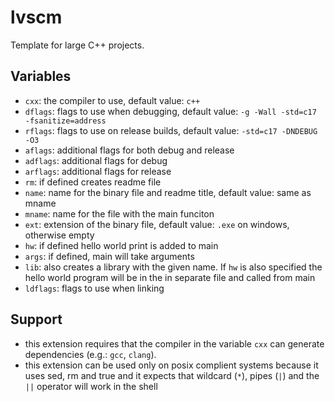 # lvscm
Template for large C++ projects.

## Variables
- `cxx`: the compiler to use, default value: `c++`
- `dflags`: flags to use when debugging, default value: `-g -Wall -std=c17 -fsanitize=address`
- `rflags`: flags to use on release builds, default value: `-std=c17 -DNDEBUG -O3`
- `aflags`: additional flags for both debug and release
- `adflags`: additional flags for debug
- `arflags`: additional flags for release
- `rm`: if defined creates readme file
- `name`: name for the binary file and readme title, default value: same as mname
- `mname`: name for the file with the main funciton
- `ext`: extension of the binary file, default value: `.exe` on windows, otherwise empty
- `hw`: if defined hello world print is added to main
- `args`: if defined, main will take arguments
- `lib`: also creates a library with the given name. If `hw` is also specified the hello world program will be in the in separate file and called from main
- `ldflags`: flags to use when linking

## Support
- this extension requires that the compiler in the variable `cxx` can generate dependencies (e.g.: `gcc`, `clang`).
- this extension can be used only on posix complient systems because it uses sed, rm and true and it expects that wildcard (`*`), pipes (`|`) and the `||` operator will work in the shell
